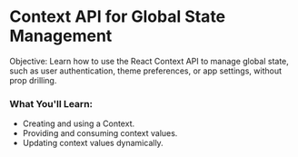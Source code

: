 # Context API for Global State Management

Objective:
Learn how to use the React Context API to manage global state, such as user authentication, theme preferences, or app settings, without prop drilling.

### What You'll Learn:
- Creating and using a Context.
- Providing and consuming context values.
- Updating context values dynamically.